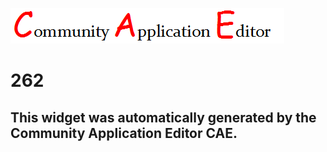 ![CAE](https://github.com/PhilCAEOrg/frontendComponent-262/blob/gh-pages/img/logo.png)  

262
===================


This widget was automatically generated by the Community Application Editor CAE.  
---------------
